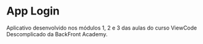 # App Login

Aplicativo desenvolvido nos módulos 1, 2 e 3 das aulas do curso ViewCode Descomplicado da BackFront Academy.
